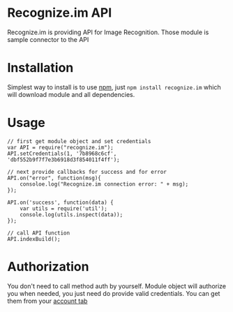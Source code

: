 Recognize.im API
===============

Recognize.im is providing API for Image Recognition. Those module is sample connector to the API

Installation
============

Simplest way to install  is to use [npm](http://npmjs.org), just `npm
install recognize.im` which will download module and all dependencies.

Usage
=====

    // first get module object and set credentials
    var API = require("recognize.im");
    API.setCredentials(1, '7b8968c6cf', 'dbf552b9f7f7e3b6918d3f854011f4ff');
    
    // next provide callbacks for success and for error
    API.on("error", function(msg){
        consoloe.log("Recognize.im connection error: " + msg);
    });
    
    API.on('success', function(data) {
        var utils = require('util');
        console.log(utils.inspect(data));
    });
    
    // call API function
    API.indexBuild();

Authorization
=============

You don't need to call method auth by yourself. Module object will authorize you when needed, you just need do provide valid credentials. You can get them from your [account tab](http://recognize.im/user/profile)
